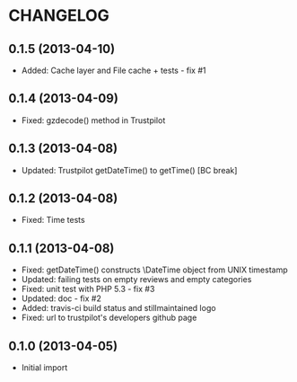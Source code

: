 CHANGELOG
=========

0.1.5 (2013-04-10)
------------------

* Added: Cache layer and File cache + tests - fix #1


0.1.4 (2013-04-09)
------------------

* Fixed: gzdecode() method in Trustpilot


0.1.3 (2013-04-08)
------------------

* Updated: Trustpilot getDateTime() to getTime() [BC break]


0.1.2 (2013-04-08)
------------------

* Fixed: Time tests


0.1.1 (2013-04-08)
------------------

* Fixed: getDateTime() constructs \DateTime object from UNIX timestamp
* Updated: failing tests on empty reviews and empty categories
* Fixed: unit test with PHP 5.3 - fix #3
* Updated: doc - fix #2
* Added: travis-ci build status and stillmaintained logo
* Fixed: url to trustpilot's developers github page


0.1.0 (2013-04-05)
------------------

* Initial import

